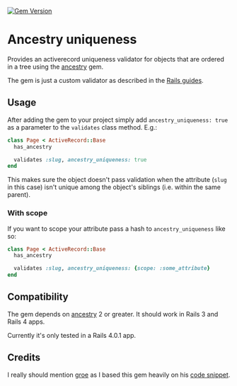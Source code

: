 [![Gem Version](https://badge.fury.io/rb/ancestry_uniqueness.png)](http://badge.fury.io/rb/ancestry_uniqueness)

# Ancestry uniqueness

Provides an activerecord uniqueness validator for objects that are ordered in a tree using the [ancestry](https://github.com/stefankroes/ancestry) gem.

The gem is just a custom validator as described in the [Rails guides](http://edgeguides.rubyonrails.org/active_record_validations.html#custom-validators).

## Usage
After adding the gem to your project simply add `ancestry_uniqueness: true` as a parameter to the `validates` class method. E.g.:

```ruby
class Page < ActiveRecord::Base
  has_ancestry

  validates :slug, ancestry_uniqueness: true
end
```

This makes sure the object doesn't pass validation when the attribute (`slug` in this case) isn't unique among the object's siblings (i.e. within the same parent).

### With scope

If you want to scope your attribute pass a hash to `ancestry_uniqueness` like so:

```ruby
class Page < ActiveRecord::Base
  has_ancestry

  validates :slug, ancestry_uniqueness: {scope: :some_attribute}
end
```

## Compatibility
The gem depends on [ancestry](https://github.com/stefankroes/ancestry) 2 or greater. It should work in Rails 3 and Rails 4 apps.

Currently it's only tested in a Rails 4.0.1 app.

## Credits
I really should mention [groe](https://github.com/groe) as I based this gem heavily on his [code snippet](https://github.com/stefankroes/ancestry/issues/72#issuecomment-18242566).
